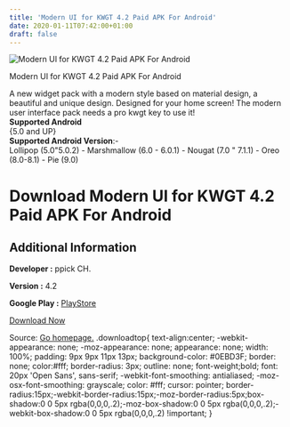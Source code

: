 ```yaml
---
title: 'Modern UI for KWGT 4.2 Paid APK For Android'
date: 2020-01-11T07:42:00+01:00
draft: false
---
```


![Modern UI for KWGT 4.2 Paid APK For Android](https://i1.wp.com/apkhome.net/wp-content/uploads/2020/01/Modern-UI-for-KWGT-4.2-Paid.png "Modern UI for KWGT 4.2 Paid APK For Android")

  

Modern UI for KWGT 4.2 Paid APK For Android

A new widget pack with a modern style based on material design, a beautiful and unique design. Designed for your home screen! The modern user interface pack needs a pro kwgt key to use it!  
**Supported Android**  
{5.0 and UP}  
**Supported Android Version**:-  
Lollipop (5.0"5.0.2) - Marshmallow (6.0 - 6.0.1) - Nougat (7.0 " 7.1.1) - Oreo (8.0-8.1) - Pie (9.0)

Download Modern UI for KWGT 4.2 Paid APK For Android
====================================================

Additional Information
----------------------

**Developer :** ppick CH.

**Version :** 4.2

**Google Play :** [PlayStore](https://play.google.com/store/apps/details?id=modernuiforkwgt.kustom.pack)

  

[Download Now](https://store4app.co/post/modern-ui-for-kwgt-4-2-paid-apk-for-android_1578724569)

  
Source: [Go homepage.](https://store4app.co/post/modern-ui-for-kwgt-4-2-paid-apk-for-android_1578724569) .downloadtop{ text-align:center; -webkit-appearance: none; -moz-appearance: none; appearance: none; width: 100%; padding: 9px 9px 11px 13px; background-color: #0EBD3F; border: none; color:#fff; border-radius: 3px; outline: none; font-weight;bold; font: 20px 'Open Sans', sans-serif; -webkit-font-smoothing: antialiased; -moz-osx-font-smoothing: grayscale; color: #fff; cursor: pointer; border-radius:15px;-webkit-border-radius:15px;-moz-border-radius:5px;box-shadow:0 0 5px rgba(0,0,0,.2);-moz-box-shadow:0 0 5px rgba(0,0,0,.2);-webkit-box-shadow:0 0 5px rgba(0,0,0,.2) !important; }